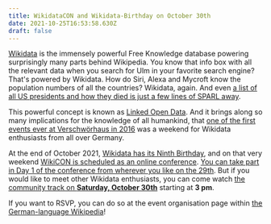 ```yaml
---
title: WikidataCON and Wikidata-Birthday on October 30th
date: 2021-10-25T16:53:58.630Z
draft: false
---
```

[Wikidata](https://en.wikipedia.org/wiki/Wikidata) is the immensely powerful Free Knowledge database powering surprisingly many parts behind Wikipedia. You know that info box with all the relevant data when you search for Ulm in your favorite search engine? That's powered by Wikidata. How do Siri, Alexa and Mycroft know the population numbers of all the countries? Wikidata, again. And even [a list of all US presidents and how they died is just a few lines of SPARL away](https://query.wikidata.org/#SELECT%20%3Fh%20%3FhLabel%20%3Fcause%20%3FcauseLabel%20%28YEAR%28%3Fdate%29%20AS%20%3Fyear%29%20WHERE%20%7B%0A%3Fh%20wdt%3AP39%20wd%3AQ11696%3B%0A%20%20%20wdt%3AP509%20%3Fcause%3B%0A%20%20%20wdt%3AP570%20%3Fdate%0ASERVICE%20wikibase%3Alabel%20%7B%20bd%3AserviceParam%20wikibase%3Alanguage%20%22%5BAUTO_LANGUAGE%5D%2Cen%22.%20%7D%0A%7D%20ORDER%20BY%20%3Fyear).

This powerful concept is known as [Linked Open Data](https://video.codefor.de/videos/watch/791d6351-2fbe-4335-bc98-5e99d6dc10fb). And it brings along so many implications for the knowledge of all humankind, that [one of the first events ever at Verschwörhaus in 2016](/ein-wochenende-voller-wikidata/) was a weekend for Wikidata enthusiasts from all over Germany.

At the end of October 2021, [Wikidata has its Ninth Birthday](https://www.wikidata.org/wiki/Wikidata:Ninth_Birthday), and on that very weekend [WikiCON is scheduled as an online conference](https://www.wikidata.org/wiki/Wikidata:WikidataCon_2021). [You can take part in Day 1 of the conference from wherever you like on the 29th](https://www.wikidata.org/wiki/Wikidata:WikidataCon_2021/Program/Day_1_-_Main_program). But if you would like to meet other Wikidata enthusiasts, you can come watch [the community track on **Saturday, October 30th**](https://www.wikidata.org/wiki/Wikidata:WikidataCon_2021/Program/Day_2_and_3_-_Community_tracks) starting at **3 pm**.

If you want to RSVP, you can do so at the event organisation page within [the German-language Wikipedia](https://de.wikipedia.org/wiki/Wikipedia:Ulm/Neu-Ulm#WikidataCON_2021_Lokaltreffen)!